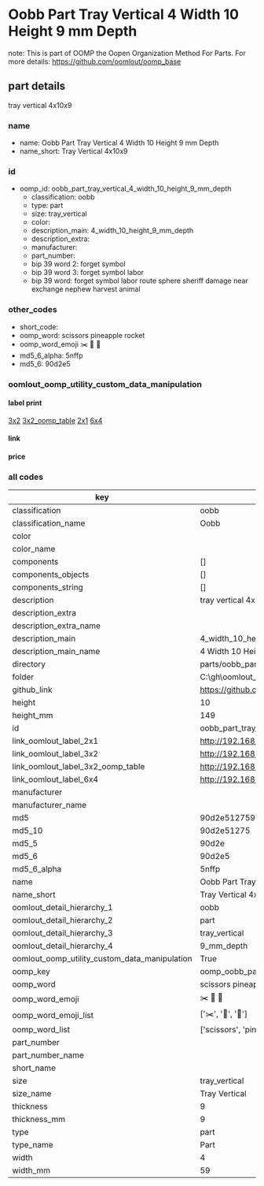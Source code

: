# Oobb Part Tray Vertical 4 Width 10 Height 9 mm Depth  

note: This is part of OOMP the Oopen Organization Method For Parts. For more details: https://github.com/oomlout/oomp_base

##  part details
  



tray vertical 4x10x9



### name
* name: Oobb Part Tray Vertical 4 Width 10 Height 9 mm Depth
* name_short: Tray Vertical 4x10x9 
### id
* oomp_id: oobb_part_tray_vertical_4_width_10_height_9_mm_depth
  * classification: oobb
  * type: part
  * size: tray_vertical
  * color: 
  * description_main: 4_width_10_height_9_mm_depth
  * description_extra: 
  * manufacturer: 
  * part_number: 
  * bip 39 word 2: forget symbol
  * bip 39 word 3: forget symbol labor
  * bip 39 word: forget symbol labor route sphere sheriff damage near exchange nephew harvest animal

### other_codes
* short_code: 
* oomp_word: scissors pineapple rocket
* oomp_word_emoji :scissors: :pineapple: :rocket:
* md5_6_alpha: 5nffp
* md5_6: 90d2e5






### oomlout_oomp_utility_custom_data_manipulation
#### label print
[3x2](http://192.168.1.245:1112/?label=oomp%205nffp)
[3x2_oomp_table](http://192.168.1.108:1112/?label=oomp%205nffp)
[2x1](http://192.168.1.242:1112/?label=oomp%205nffp)
[6x4](http://192.168.1.55:1112/?label=oomp%205nffp)    

#### link

                              

#### price







### all codes 
| key | value |  
| --- | --- |  
| classification | oobb |  
| classification_name | Oobb |  
| color |  |  
| color_name |  |  
| components | [] |  
| components_objects | [] |  
| components_string | [] |  
| description | tray vertical 4x10x9 |  
| description_extra |  |  
| description_extra_name |  |  
| description_main | 4_width_10_height_9_mm_depth |  
| description_main_name | 4 Width 10 Height 9 mm Depth |  
| directory | parts/oobb_part_tray_vertical_4_width_10_height_9_mm_depth |  
| folder | C:\gh\oomlout_oobb_version_4_generated_parts\parts\oobb_part_tray_vertical_4_width_10_height_9_mm_depth |  
| github_link | https://github.com/oomlout/oomlout_oomp_part_src/tree/main/parts/oobb_part_tray_vertical_4_width_10_height_9_mm_depth |  
| height | 10 |  
| height_mm | 149 |  
| id | oobb_part_tray_vertical_4_width_10_height_9_mm_depth |  
| link_oomlout_label_2x1 | http://192.168.1.242:1112/?label=oomp%205nffp |  
| link_oomlout_label_3x2 | http://192.168.1.245:1112/?label=oomp%205nffp |  
| link_oomlout_label_3x2_oomp_table | http://192.168.1.108:1112/?label=oomp%205nffp |  
| link_oomlout_label_6x4 | http://192.168.1.55:1112/?label=oomp%205nffp |  
| manufacturer |  |  
| manufacturer_name |  |  
| md5 | 90d2e512759386e31668bbc8f8b71ada |  
| md5_10 | 90d2e51275 |  
| md5_5 | 90d2e |  
| md5_6 | 90d2e5 |  
| md5_6_alpha | 5nffp |  
| name | Oobb Part Tray Vertical 4 Width 10 Height 9 mm Depth |  
| name_short | Tray Vertical 4x10x9  |  
| oomlout_detail_hierarchy_1 | oobb |  
| oomlout_detail_hierarchy_2 | part |  
| oomlout_detail_hierarchy_3 | tray_vertical |  
| oomlout_detail_hierarchy_4 | 9_mm_depth |  
| oomlout_oomp_utility_custom_data_manipulation | True |  
| oomp_key | oomp_oobb_part_tray_vertical_4_width_10_height_9_mm_depth |  
| oomp_word | scissors pineapple rocket |  
| oomp_word_emoji | :scissors: :pineapple: :rocket: |  
| oomp_word_emoji_list | [':scissors:', ':pineapple:', ':rocket:'] |  
| oomp_word_list | ['scissors', 'pineapple', 'rocket'] |  
| part_number |  |  
| part_number_name |  |  
| short_name |  |  
| size | tray_vertical |  
| size_name | Tray Vertical |  
| thickness | 9 |  
| thickness_mm | 9 |  
| type | part |  
| type_name | Part |  
| width | 4 |  
| width_mm | 59 |  
